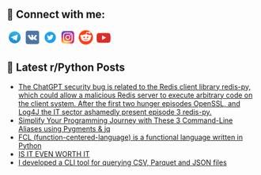 ## 🔎 Connect with me:
[<img src="https://github.com/bullbesh/bullbesh/blob/main/images/Telegram.png" width="32" height="32" />](https://t.me/bullbesh)
[<img src="https://github.com/bullbesh/bullbesh/blob/main/images/VK.png" width="32" height="32" />](https://vk.com/bullbesh)
[<img src="https://github.com/bullbesh/bullbesh/blob/main/images/Twitter.png" width="32" height="32" />](https://twitter.com/bullbesh1)
[<img src="https://github.com/bullbesh/bullbesh/blob/main/images/Instagram.png" width="32" height="32" />](https://www.instagram.com/bullbesh)
[<img src="https://github.com/bullbesh/bullbesh/blob/main/images/Reddit.png" width="32" height="32" />](https://www.reddit.com/user/bullbesh)
[<img src="https://github.com/bullbesh/bullbesh/blob/main/images/YouTube.png" width="32" height="32" />](https://www.youtube.com/channel/UCtfjRs6uzgq5mfm8S06WTcg)

## 📕 Latest r/Python Posts
<!-- BLOG-POST-LIST:START -->
- [The ChatGPT security bug is related to the Redis client library redis-py, which could allow a malicious Redis server to execute arbitrary code on the client system. After the first two hunger episodes OpenSSL, and Log4J the IT sector ashamedly present episode 3 redis-py.](https://www.reddit.com/r/Python/comments/122s44k/the_chatgpt_security_bug_is_related_to_the_redis/)
- [Simplify Your Programming Journey with These 3 Command-Line Aliases using Pygments &amp; jq](https://www.reddit.com/r/Python/comments/122q41s/simplify_your_programming_journey_with_these_3/)
- [FCL &lpar;function-centered-language&rpar; is a functional language written in Python](https://www.reddit.com/r/Python/comments/122nw08/fcl_functioncenteredlanguage_is_a_functional/)
- [IS IT EVEN WORTH IT](https://www.reddit.com/r/Python/comments/122mwzp/is_it_even_worth_it/)
- [I developed a CLI tool for querying CSV, Parquet and JSON files](https://www.reddit.com/r/Python/comments/122miha/i_developed_a_cli_tool_for_querying_csv_parquet/)
<!-- BLOG-POST-LIST:END -->
